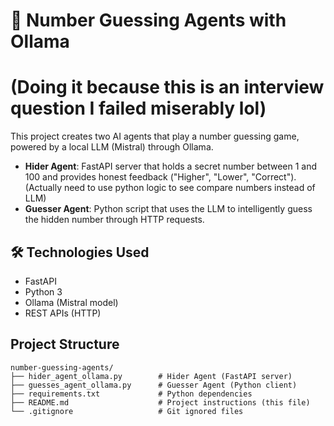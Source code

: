 # 🎯 Number Guessing Agents with Ollama 
# (Doing it because this is an interview question I failed miserably lol)

This project creates two AI agents that play a number guessing game, powered by a local LLM (Mistral) through Ollama.

- **Hider Agent**: FastAPI server that holds a secret number between 1 and 100 and provides honest feedback ("Higher", "Lower", "Correct"). (Actually need to use python logic to see compare numbers instead of LLM)
- **Guesser Agent**: Python script that uses the LLM to intelligently guess the hidden number through HTTP requests.

## 🛠 Technologies Used
- FastAPI
- Python 3
- Ollama (Mistral model)
- REST APIs (HTTP)


## Project Structure
    number-guessing-agents/
    ├── hider_agent_ollama.py        # Hider Agent (FastAPI server)
    ├── guesses_agent_ollama.py      # Guesser Agent (Python client)
    ├── requirements.txt             # Python dependencies
    ├── README.md                    # Project instructions (this file)
    └── .gitignore                   # Git ignored files

